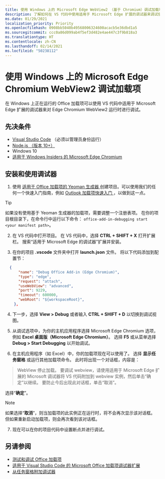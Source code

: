 ```yaml
---
title: 使用 Windows 上的 Microsoft Edge WebView2 （基于 Chromium）调试加载项
description: 了解如何在 VS 代码中使用适用于 Microsoft Edge 扩展的调试器来调试使用 Microsoft Edge WebView2（基于 Chromium）的 Office 加载项。
ms.date: 01/29/2021
localization_priority: Priority
ms.openlocfilehash: 0908bb5040b49568006324600acacb5e36dbd1a5
ms.sourcegitcommit: ccc0a86d099ab4f5ef3d482e4ae447c3f9b818a3
ms.translationtype: HT
ms.contentlocale: zh-CN
ms.lasthandoff: 02/14/2021
ms.locfileid: "50238112"
---
```

# <a name="debug-add-ins-on-windows-using-edge-chromium-webview2"></a>使用 Windows 上的 Microsoft Edge Chromium WebView2 调试加载项

在 Windows 上正在运行的 Office 加载项可以使用 VS 代码中适用于 Microsoft Edge 扩展的调试器来对 Edge Chromium WebView2 运行时进行调试。

## <a name="prerequisites"></a>先决条件

- [Visual Studio Code](https://code.visualstudio.com/) （必须以管理员身份运行）
- [Node.js （版本 10+）](https://nodejs.org/)
- Windows 10
- [ 适用于 Windows Insiders 的 Microsoft Edge Chromium](https://www.microsoftedgeinsider.com/)

## <a name="install-and-use-the-debugger"></a>安装和使用调试器

1. 使用 [ 适用于 Office 加载项的 Yeoman 生成器 ](https://github.com/OfficeDev/generator-office) 创建项目。可以使用我们的任何一个快速入门指南，例如 [Outlook 加载项快速入门 ](../quickstarts/outlook-quickstart.md)，以做到这一点。

> [!TIP]
> 如果没有使用基于 Yeoman 生成器的加载项，需要调整一个注册表项。 在你的项目根目录下，在命令行中运行以下命令： `office-add-in-debugging start <your manifest path>`。

2. 在 VS 代码中打开项目。 在 VS 代码中，选择 **CTRL + SHIFT + X** 打开扩展栏。 搜索“适用于 Microsoft Edge 的调试器”扩展并安装。

3. 在你的项目 **.vscode** 文件夹中打开 **launch.json** 文件。 将以下代码添加到配置节：

```JSON
  {
      "name": "Debug Office Add-in (Edge Chromium)",
      "type": "edge",
      "request": "attach",
      "useWebView": "advanced",
      "port": 9229,
      "timeout": 600000,
      "webRoot": "${workspaceRoot}",
    },
```

4. 下一步，选择 **View > Debug** 或者输入 **CTRL + SHIFT + D** 以切换到调试视图。

5. 从调试选项中，为你的主机应用程序选择 Microsoft Edge Chromium 选项，例如 **Excel 桌面版（Microsoft Edge Chromium）**。 选择 **F5** 或从菜单选择 **Debug > Start Debugging** 以开始调试。

6. 在主机应用程序（如 Excel）中，你的加载项现在可以使用了。 选择 **显示任务窗格** 或运行其他加载项命令。 此时将出现一个对话框，内容是：

> WebView 停止加载。 
> 要调试 webview，请使用适用于 Microsoft Edge 扩展的 Microsoft 调试器将 VS 代码附加到 webview 实例，然后单击“确定”以继续。 要防止今后出现此对话框，单击“取消”。

选择“**确定**”。

> [!NOTE]
> 如果选择“**取消**”，则当加载项的此实例正在运行时，将不会再次显示该对话框。 但如果重新启动加载项，则会再次看到该对话框。

7. 现在可以在你的项目代码中设置断点并进行调试。

## <a name="see-also"></a>另请参阅

* [测试和调试 Office 加载项](test-debug-office-add-ins.md)
* [适用于 Visual Studio Code 的 Microsoft Office 加载项调试器扩展](debug-with-vs-extension.md)
* [从任务窗格附加调试器](attach-debugger-from-task-pane.md)